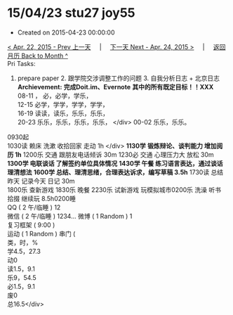 # 15/04/23 stu27 joy55

* Created on 2015-04-23 00:00:00

[&lt; Apr. 22, 2015 - Prev 上一天](d22.md)     \|     [下一天 Next - Apr. 24, 2015 &gt;](d24.md)     \|     [返回月历 Back to Month ^](index.md)   
Pri Tasks:  
1. prepare paper 2. 跟学院交涉调整工作的问题 3. 自我分析日志 + 北京日志   
 **Archievement:** **完成Doit.im、Evernote**  **其中的所有既定目标！！XXX**   
08-11 ， 必，必学，学乐，  
12-15 必学，学学，学学，学学，  
16-19 读读，读乐，乐乐，乐乐，  
20-23 乐乐，乐乐，乐乐，乐乐， &lt;/div&gt; 00-02 乐乐，乐乐。  
  
0930起  
1030读 赖床 洗漱 收拾回家 走动 1h &lt;/div&gt; **1130学** **锻炼辩论、谈判能力 增加阅历 1h** 1200乐 交通 跟朋友电话倾诉 30m 1230必 交通 心理压力大 放松 30m   
 **1300学 电联谈话 了解签约单位具体情况** **1430学 午餐 练习语言表达，通过谈话理清想法** **1600学 总结、理清思绪，合理表达诉求，编写草稿 3.5h** 1730读 总结昨天 记录今天 日记 30m   
 1800乐 查新游戏 1830乐 晚餐 2230乐 试新游戏 玩模拟城市0200乐 洗澡 听书 拾掇 继续玩 8.5h0200睡   
 QQ \( 2 午/临睡 \) 12  
微信 \( 2 午/临睡 \) 1234... 微博 \( 1 Random \) 1   
 复习框架 \( 9:00 \)  
 运动 \( 1 Random \) 串门 \(   
类，时，%  
学4.5，27.3  
动0  
读1.5，9.1  
乐9，54.5  
必1.5，9.1  
废0  
总16.5&lt;/div&gt;

